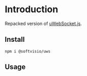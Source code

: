 # Introduction

Repacked version of [uWebSocket.js](https://github.com/uNetworking/uWebSockets.js).

## Install

```shell
npm i @softvisio/uws
```

## Usage

<!-- Tell about how to use the project, give code examples -->

